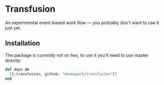 # Transfusion

An experimental event-based work flow — you probably don't want to use it just yet.

## Installation

The package is currently not on hex, to use it you'll need to use master directly:

```elixir
def deps do
  [{:transfusion, github: "doomspork/transfusion"}]
end
```

